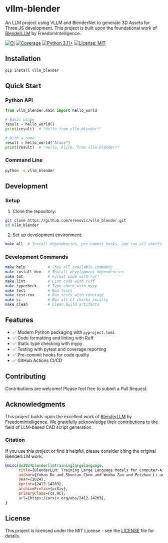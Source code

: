 # vllm-blender

An LLM project using VLLM and BlenderNet to generate 3D Assets for Three.JS development. This project is built upon the foundational work of [BlenderLLM](https://github.com/FreedomIntelligence/BlenderLLM) by FreedomIntelligence.

[![CI](https://github.com/erenovic/vllm_blender/workflows/CI/badge.svg)](https://github.com/erenovic/vllm_blender/actions)
[![Coverage](https://codecov.io/gh/erenovic/vllm_blender/branch/main/graph/badge.svg)](https://codecov.io/gh/erenovic/vllm_blender)
[![Python 3.11+](https://img.shields.io/badge/python-3.11+-blue.svg)](https://www.python.org/downloads/)
[![License: MIT](https://img.shields.io/badge/License-MIT-yellow.svg)](https://opensource.org/licenses/MIT)

## Installation

```bash
pip install vllm_blender
```

## Quick Start

### Python API

```python
from vllm_blender.main import hello_world

# Basic usage
result = hello_world()
print(result)  # "Hello from vllm-blender!"

# With a name
result = hello_world("Alice")
print(result)  # "Hello, Alice, from vllm-blender!"
```

### Command Line

```bash
python -m vllm_blender
```

## Development

### Setup

1. Clone the repository:

```bash
git clone https://github.com/erenovic/vllm_blender.git
cd vllm_blender
```

2. Set up development environment:

```bash
make all  # Install dependencies, pre-commit hooks, and run all checks
```

### Development Commands

```bash
make help          # Show all available commands
make install-dev   # Install development dependencies
make fmt           # Format code with ruff
make lint          # Lint code with ruff
make typecheck     # Type check with mypy
make test          # Run tests
make test-cov      # Run tests with coverage
make ci            # Run all CI checks locally
make clean         # Clean build artifacts
```

## Features

-   ✅ Modern Python packaging with `pyproject.toml`
-   ✅ Code formatting and linting with Ruff
-   ✅ Static type checking with mypy
-   ✅ Testing with pytest and coverage reporting
-   ✅ Pre-commit hooks for code quality
-   ✅ GitHub Actions CI/CD

## Contributing

Contributions are welcome! Please feel free to submit a Pull Request.

## Acknowledgments

This project builds upon the excellent work of [BlenderLLM](https://github.com/FreedomIntelligence/BlenderLLM) by FreedomIntelligence. We gratefully acknowledge their contributions to the field of LLM-based CAD script generation.

### Citation

If you use this project or find it helpful, please consider citing the original BlenderLLM work:

```bibtex
@misc{du2024blenderllmtraininglargelanguage,
      title={BlenderLLM: Training Large Language Models for Computer-Aided Design with Self-improvement},
      author={Yuhao Du and Shunian Chen and Wenbo Zan and Peizhao Li and Mingxuan Wang and Dingjie Song and Bo Li and Yan Hu and Benyou Wang},
      year={2024},
      eprint={2412.14203},
      archivePrefix={arXiv},
      primaryClass={cs.HC},
      url={https://arxiv.org/abs/2412.14203},
}
```

## License

This project is licensed under the MIT License - see the [LICENSE](LICENSE) file for details.

